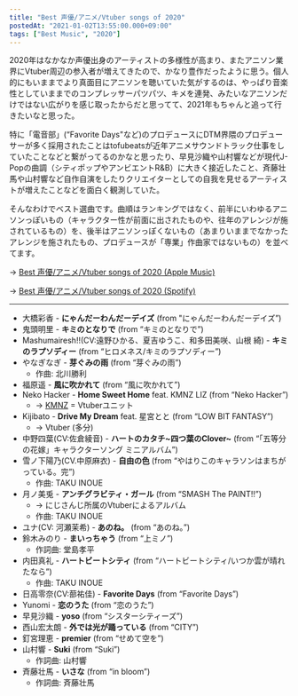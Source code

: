 ```yaml
---
title: "Best 声優/アニメ/Vtuber songs of 2020"
postedAt: "2021-01-02T13:55:00.000+09:00"
tags: ["Best Music", "2020"]
---
```


2020年はなかなか声優出身のアーティストの多様性が高まり、またアニソン業界にVtuber周辺の参入者が増えてきたので、かなり豊作だったように思う。個人的にもいままでより真面目にアニソンを聴いていた気がするのは、やっぱり音楽性としていままでのコンプレッサーパツパツ、キメを連発、みたいなアニソンだけではない広がりを感じ取ったからだと思ってて、2021年もちゃんと追って行きたいなと思った。

特に「電音部」(“Favorite Days"など)のプロデュースにDTM界隈のプロデューサーが多く採用されたことはtofubeatsが近年アニメサウンドトラック仕事をしていたことなどと繋がってるのかなと思ったり、早見沙織や山村響などが現代J-Popの曲調（シティポップやアンビエントR&B）に大きく接近したこと、斉藤壮馬や山村響など自作自演をしたりクリエイターとしての自我を見せるアーティストが増えたことなどを面白く観測していた。

そんなわけでベスト選曲です。曲順はランキングではなく、前半にいわゆるアニソンっぽいもの（キャラクター性が前面に出されたものや、往年のアレンジが施されているもの）を、後半はアニソンっぽくないもの（あまりいままでなかったアレンジを施されたもの、プロデュースが「専業」作曲家ではないもの）を並べてます。

→ [Best 声優/アニメ/Vtuber songs of 2020 (Apple Music)](https://music.apple.com/jp/playlist/best-%E5%A3%B0%E5%84%AA-%E3%82%A2%E3%83%8B%E3%83%A1-vtuber-songs-of-2020/pl.u-06ovJGWIXJ91eD?at=1000lR8X)

→ [Best 声優/アニメ/Vtuber songs of 2020 (Spotify)](https://open.spotify.com/playlist/6vb8RTFmhONuWCbFFYiawZ)

---

* 大橋彩香 - **にゃんだーわんだーデイズ** (from "にゃんだーわんだーデイズ”)
* 鬼頭明里 - **キミのとなりで** (from “キミのとなりで”)
* Mashumairesh!!(CV:遠野ひかる、夏吉ゆうこ、和多田美咲、山根 綺) - **キミのラプソディー** (from “ヒロメネス/キミのラプソディー”)
* やなぎなぎ - **芽ぐみの雨** (from “芽ぐみの雨”)  
   * 作曲: 北川勝利
* 福原遥 - **風に吹かれて** (from “風に吹かれて”)
* Neko Hacker - **Home Sweet Home** feat. KMNZ LIZ (from “Neko Hacker”)  
   * → [KMNZ](https://www.kmnz.jp/) \= Vtuberユニット
* Kijibato - **Drive My Dream** feat. 星宮とと (from “LOW BIT FANTASY”)  
   * → Vtuber (多分)
* 中野四葉(CV:佐倉綾音) - **ハートのカタチ\~四つ葉のClover\~** (from “「五等分の花嫁」キャラクターソング ミニアルバム”)
* 雪ノ下陽乃(CV.中原麻衣) - **自由の色** (from “やはりこのキャラソンはまちがっている。完”)  
   * 作曲: TAKU INOUE
* 月ノ美兎 - **アンチグラビティ・ガール** (from “SMASH The PAINT!!”)  
   * → にじさんじ所属のVtuberによるアルバム  
   * 作曲: TAKU INOUE
* ユナ(CV: 河瀬茉希) - **あのね。** (from “あのね。”)
* 鈴木みのり - **まいっちゃう** (from “上ミノ”)  
   * 作詞曲: 堂島孝平
* 内田真礼 - **ハートビートシティ** (from “ハートビートシティ/いつか雲が晴れたなら”)  
   * 作曲: TAKU INOUE
* 日高零奈(CV:蔀祐佳) - **Favorite Days** (from “Favorite Days”)
* Yunomi - **恋のうた** (from “恋のうた”)
* 早見沙織 - **yoso** (from “シスターシティーズ”)
* 西山宏太朗 - **外では光が踊っている** (from “CITY”)
* 釘宮理恵 - **premier** (from “せめて空を”)
* 山村響 - **Suki** (from “Suki”)  
   * 作詞曲: 山村響
* 斉藤壮馬 - **いさな** (from “in bloom”)  
   * 作詞曲: 斉藤壮馬
